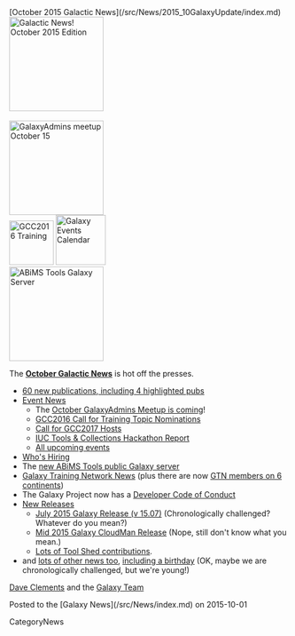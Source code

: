 <div class='newsItemHeader'>[October 2015 Galactic News](/src/News/2015_10GalaxyUpdate/index.md)</div>

<div class='right'>
<a href='/src/GalaxyUpdates/2015_10/index.md'><img src="/src/Images/GalaxyLogos/GalaxyNews.png" alt="Galactic News! October 2015 Edition" width=170 /></a><br /><br />
<a href='/src/GalaxyUpdates/2015_10/index.md#october-galaxyadmins-meetup'><img src="/src/Images/Logos/GalaxyAdmins.png" alt="GalaxyAdmins meetup October 15" width="170" /></a><br />
<a href='/src/GalaxyUpdates/2015_10/index.md#gcc2016-call-for-training-topic-nominations'><img src="/src/Events/GCC2016/GCC2016TrainingLogo400.png" alt="GCC2016 Training" width="80" /></a>
<a href='/src/GalaxyUpdates/2015_10/index.md#upcoming-events'><img src="/src/Images/Logos/GalxyEventsCalThumb.png" alt="Galaxy Events Calendar" width="90" /></a><br />
<a href='/src/GalaxyUpdates/2015_10/index.md#new-public-galaxy-servers'><img src="/src/PublicGalaxyServers/ABiMSToolsLogos.png" alt="ABiMS Tools Galaxy Server" width="170" /></a>
</div>

The **[October Galactic News](/src/GalaxyUpdates/2015_10/index.md)** is hot off the presses.
* [60 new publications, including 4 highlighted pubs](/src/GalaxyUpdates/2015_10/index.md#new-papers)
* [Event News](/src/GalaxyUpdates/2015_10/index.md#events)
  * The [October GalaxyAdmins Meetup is coming](/src/GalaxyUpdates/2015_10/index.md#october-galaxyadmins-meetup)!
  * [GCC2016 Call for Training Topic Nominations](/src/GalaxyUpdates/2015_10/index.md#gcc2016-call-for-training-topic-nominations)
  * [Call for GCC2017 Hosts](/src/GalaxyUpdates/2015_10/index.md#call-for-gcc2017-hosts)
  * [IUC Tools & Collections Hackathon Report](/src/GalaxyUpdates/2015_10/index.md#iuc-tools--collections-hackathon-report)
  * [All upcoming events](/src/GalaxyUpdates/2015_10/index.md#upcoming-events)
* [Who's Hiring](/src/GalaxyUpdates/2015_10/index.md#whos-hiring)
* The [new ABiMS Tools public Galaxy server](/src/GalaxyUpdates/2015_10/index.md#new-public-galaxy-servers)
* [Galaxy Training Network News](/src/GalaxyUpdates/2015_10/index.md#galaxy-training-network-news) (plus there are now [GTN members on 6 continents](/src/GalaxyUpdates/2015_10/index.md#galaxy-community-hubs))
* The Galaxy Project now has a [Developer Code of Conduct](/src/GalaxyUpdates/2015_10/index.md#galaxy-developer-code-of-conduct)
* [New Releases](/src/GalaxyUpdates/2015_10/index.md#releases)
  * [July 2015 Galaxy Release (v 15.07)](/src/GalaxyUpdates/2015_10/index.md#july-2015-galaxy-release-v-1507) (Chronologically challenged?  Whatever do you mean?)
  * [Mid 2015 Galaxy CloudMan Release](/src/GalaxyUpdates/2015_10/index.md#mid-2015-galaxy-cloudman-release) (Nope, still don't know what you mean.)
  * [Lots of Tool Shed contributions](/src/ToolShed/Contributions/2015_09/index.md).
* and [lots of other news too](/src/GalaxyUpdates/2015_10/index.md#other-news), [including a birthday](/src/GalaxyUpdates/2015_10/index.md#galaxy-turns-10) (OK, maybe we are chronologically challenged, but we're young!)

[Dave Clements](/src/DaveClements/index.md) and the [Galaxy Team](/src/GalaxyTeam/index.md)

<div class='newsItemFooter'>Posted to the [Galaxy News](/src/News/index.md) on 2015-10-01 </div>

CategoryNews
